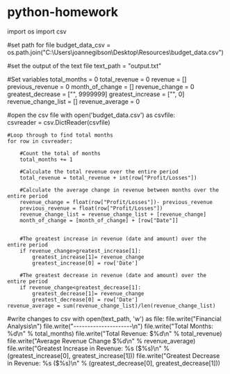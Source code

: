 # python-homework
import os
import csv

#set path for file
budget_data_csv = os.path.join("C:\\Users\\joannegibson\\Desktop\\Resources\\budget_data.csv")

#set the output of the text file
text_path = "output.txt"

#Set variables
total_months = 0
total_revenue = 0
revenue = []
previous_revenue = 0
month_of_change = []
revenue_change = 0
greatest_decrease = ["", 9999999]
greatest_increase = ["", 0]
revenue_change_list = []
revenue_average = 0


#open the csv file
with open('budget_data.csv') as csvfile:  
    csvreader = csv.DictReader(csvfile)

    #Loop through to find total months
    for row in csvreader:

        #Count the total of months
        total_months += 1

        #Calculate the total revenue over the entire period
        total_revenue = total_revenue + int(row["Profit/Losses"])

        #Calculate the average change in revenue between months over the entire period
        revenue_change = float(row["Profit/Losses"])- previous_revenue
        previous_revenue = float(row["Profit/Losses"])
        revenue_change_list = revenue_change_list + [revenue_change]
        month_of_change = [month_of_change] + [row["Date"]]
       

        #The greatest increase in revenue (date and amount) over the entire period
        if revenue_change>greatest_increase[1]:
            greatest_increase[1]= revenue_change
            greatest_increase[0] = row['Date']

        #The greatest decrease in revenue (date and amount) over the entire period
        if revenue_change<greatest_decrease[1]:
            greatest_decrease[1]= revenue_change
            greatest_decrease[0] = row['Date']
    revenue_average = sum(revenue_change_list)/len(revenue_change_list)

#write changes to csv
with open(text_path, 'w') as file:
    file.write("Financial Analysis\n")
    file.write("---------------------\n")
    file.write("Total Months: %d\n" % total_months)
    file.write("Total Revenue: $%d\n" % total_revenue)
    file.write("Average Revenue Change $%d\n" % revenue_average)
    file.write("Greatest Increase in Revenue: %s ($%s)\n" % (greatest_increase[0], greatest_increase[1]))
    file.write("Greatest Decrease in Revenue: %s ($%s)\n" % (greatest_decrease[0], greatest_decrease[1]))
